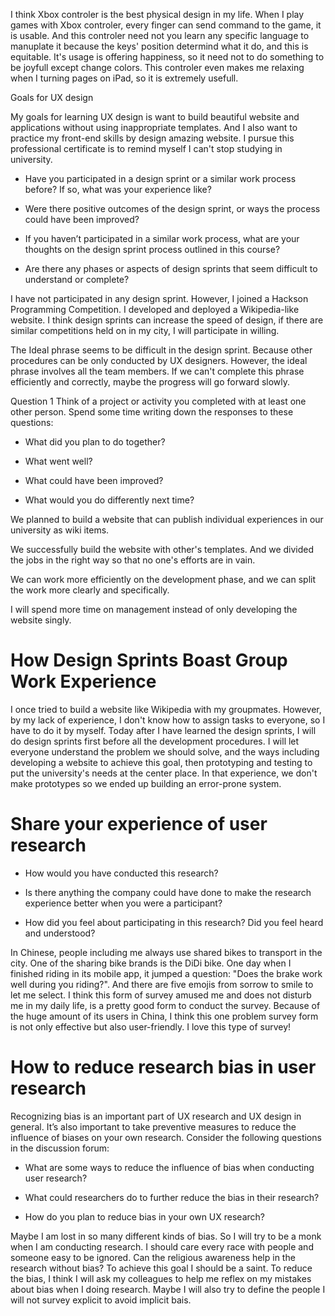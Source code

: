 I think Xbox controler is the best physical design in my life. When I play games with Xbox controler, every finger can send command to the game, it is usable. And this controler need not you learn any specific language to manuplate it because the keys' position determind what it do, and this is equitable. It's usage is offering happiness, so it need not to do something to be joyfull except change colors. This controler even makes me relaxing when I turning pages on iPad, so it is extremely usefull.

Goals for UX design

My goals for learning UX design is want to build beautiful website and applications without using inappropriate templates. And I also want to practice my front-end skills by design amazing website. I pursue this professional certificate is to remind myself I can't stop studying in university.

 - Have you participated in a design sprint or a similar work process before? If so, what was your experience like?

 - Were there positive outcomes of the design sprint, or ways the process could have been improved?

 - If you haven’t participated in a similar work process, what are your thoughts on the design sprint process outlined in this course?

 - Are there any phases or aspects of design sprints that seem difficult to understand or complete?

I have not participated in any design sprint. However, I joined a Hackson Programming Competition. I developed and deployed a Wikipedia-like website. I think design sprints can increase the speed of design, if there are similar competitions held on in my city, I will participate in willing.

The Ideal phrase seems to be difficult in the design sprint. Because other procedures can be only conducted by UX designers. However, the ideal phrase involves all the team members. If we can't complete this phrase efficiently and correctly, maybe the progress will go forward slowly.

Question 1
Think of a project or activity you completed with at least one other person. Spend some time writing down the responses to these questions:

 - What did you plan to do together?

 - What went well?

 - What could have been improved?

 - What would you do differently next time?

We planned to build a website that can publish individual experiences in our university as wiki items.

We successfully build the website with other's templates. And we divided the jobs in the right way so that no one's efforts are in vain.

We can work more efficiently on the development phase, and we can split the work more clearly and specifically.

I will spend more time on management instead of only developing the website singly.

# How Design Sprints Boast Group Work Experience

I once tried to build a website like Wikipedia with my groupmates. However, by my lack of experience, I don't know how to assign tasks to everyone, so I have to do it by myself. Today after I have learned the design sprints, I will do design sprints first before all the development procedures. I will let everyone understand the problem we should solve, and the ways including developing a website to achieve this goal, then prototyping and testing to put the university's needs at the center place. In that experience, we don't make prototypes so we ended up building an error-prone system.

# Share your experience of user research

- How would you have conducted this research?

- Is there anything the company could have done to make the research experience better when you were a participant?

- How did you feel about participating in this research? Did you feel heard and understood?

In Chinese, people including me always use shared bikes to transport in the city. One of the sharing bike brands is the DiDi bike. One day when I finished riding in its mobile app, it jumped a question: "Does the brake work well during you riding?". And there are five emojis from sorrow to smile to let me select. I think this form of survey amused me and does not disturb me in my daily life, is a pretty good form to conduct the survey. Because of the huge amount of its users in China, I think this one problem survey form is not only effective but also user-friendly. I love this type of survey!

# How to reduce research bias in user research
Recognizing bias is an important part of UX research and UX design in general. It’s also important to take preventive measures to reduce the influence of biases on your own research. Consider the following questions in the discussion forum:

- What are some ways to reduce the influence of bias when conducting user research?

- What could researchers do to further reduce the bias in their research?

- How do you plan to reduce bias in your own UX research?

Maybe I am lost in so many different kinds of bias. So I will try to be a monk when I am conducting research. I should care every race with people and someone easy to be ignored. Can the religious awareness help in the research without bias? To achieve this goal I should be a saint. To reduce the bias, I think I will ask my colleagues to help me reflex on my mistakes about bias when I doing research. Maybe I will also try to define the people I will not survey explicit to avoid implicit bais.